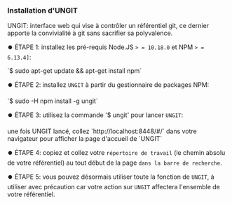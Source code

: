 ### Installation d'UNGIT

UNGIT: interface web qui vise à contrôler un référentiel git, ce dernier apporte la convivialité à git sans sacrifier sa polyvalence.

  ⏺️ ÉTAPE 1: installez les pré-requis Node.JS `> = 10.18.0` et NPM `> = 6.13.4]`:
<p>`$ sudo apt-get update && apt-get install npm`</p>       
 
  ⏺️ ÉTAPE 2: installez `UNGIT` à partir du gestionnaire de packages NPM:
<p>`$ sudo -H npm install -g ungit`</p>  
 
  ⏺️ ÉTAPE 3: utilisez la commande '$ ungit' pour lancer `UNGIT`:
<p>une fois UNGIT lancé, collez `http://localhost:8448/#/` dans votre navigateur pour afficher la page d'accueil de `UNGIT`</p>  
        
 
  ⏺️ ÉTAPE 4: copiez et collez votre `répertoire de travail` (le chemin absolu de votre référentiel) au tout début de la page `dans la barre de recherche`.
 
  ⏺️ ÉTAPE 5: vous pouvez désormais utiliser toute la fonction de `UNGIT`, à utiliser avec précaution car votre action sur `UNGIT` affectera l'ensemble de votre référentiel.